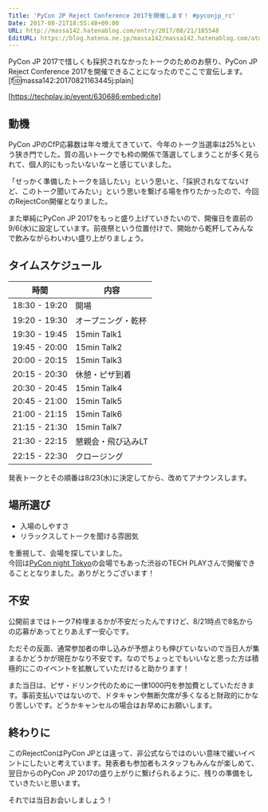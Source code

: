 ```yaml
---
Title: 'PyCon JP Reject Conference 2017を開催します！ #pyconjp_rc'
Date: 2017-08-21T18:55:48+09:00
URL: http://massa142.hatenablog.com/entry/2017/08/21/185548
EditURL: https://blog.hatena.ne.jp/massa142/massa142.hatenablog.com/atom/entry/8599973812290723400
---
```


PyCon JP 2017で惜しくも採択されなかったトークのためのお祭り、PyCon JP Reject Conference 2017を開催できることになったのでここで宣伝します。
[f:id:massa142:20170821163445j:plain]

[https://techplay.jp/event/630686:embed:cite]

## 動機

PyCon JPのCfP応募数は年々増えてきていて、今年のトーク当選率は25%という狭き門でした。質の高いトークでも枠の関係で落選してしまうことが多く見られて、個人的にもったいないなーと感じていました。

「せっかく準備したトークを話したい」という思いと、「採択されなてないけど、このトーク聞いてみたい」という思いを繋げる場を作りたかったので、今回のRejectCon開催となりました。

また単純にPyCon JP 2017をもっと盛り上げていきたいので、開催日を直前の9/6(水)に設定しています。前夜祭という位置付けで、開始から乾杯してみんなで飲みながらわいわい盛り上がりましょう。

## タイムスケジュール

時間  | 内容
------------- | -------------
18:30 - 19:20 | 開場
19:20 - 19:30 | オープニング・乾杯
19:30 - 19:45 | 15min Talk1
19:45 - 20:00 | 15min Talk2
20:00 - 20:15 | 15min Talk3
20:15 - 20:30 |  休憩・ピザ到着
20:30 - 20:45 | 15min Talk4
20:45 - 21:00 | 15min Talk5
21:00 - 21:15 | 15min Talk6
21:15 - 21:30 | 15min Talk7
21:30 - 22:15 | 懇親会・飛び込みLT
22:15 - 22:30 | クロージング

発表トークとその順番は8/23(水)に決定してから、改めてアナウンスします。

## 場所選び

* 入場のしやすさ
* リラックスしてトークを聞ける雰囲気

を重視して、会場を探していました。  
今回は[PyCon night Tokyo](https://techplay.jp/event/617886)の会場でもあった渋谷のTECH PLAYさんで開催できることとなりました。ありがとうございます！

## 不安

公開前まではトーク7枠埋まるかが不安だったんですけど、8/21時点で8名からの応募があってとりあえず一安心です。

ただその反面、通常参加者の申し込みが予想よりも伸びていないので当日人が集まるかどうかが現在かなり不安です。なのでちょっとでもいいなと思った方は積極的にこのイベントを拡散していただけると助かります！

また当日は、ピザ・ドリンク代のために一律1000円を参加費としていただきます。事前支払いではないので、ドタキャンや無断欠席が多くなると財政的にかなり苦しいです。どうかキャンセルの場合はお早めにお願いします。

## 終わりに

このRejectConはPyCon JPとは違って、非公式ならではのいい意味で緩いイベントにしたいと考えています。発表者も参加者もスタッフもみんなが楽しめて、翌日からのPyCon JP 2017の盛り上がりに繋げられるように、残りの準備をしていきたいと思います。

それでは当日お会いしましょう！
